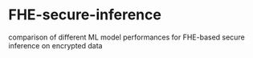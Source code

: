 # FHE-secure-inference
comparison of different ML model performances for FHE-based secure inference on encrypted data
